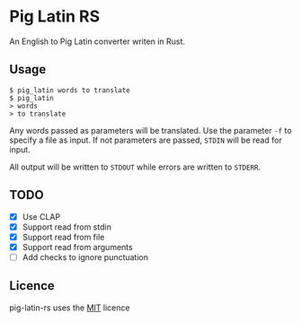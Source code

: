 # Pig Latin RS

An English to Pig Latin converter writen in Rust.

## Usage

```
$ pig_latin words to translate
$ pig_latin
> words
> to translate
```

Any words passed as parameters will be translated. Use the parameter `-f` to specify a file as input. If not parameters are passed, `STDIN` will be read for input.

All output will be written to `STDOUT` while errors are written to `STDERR`.

## TODO

* [X] Use CLAP
* [X] Support read from stdin
* [X] Support read from file
* [X] Support read from arguments
* [ ] Add checks to ignore punctuation

## Licence

pig-latin-rs uses the [MIT](LICENCE) licence
